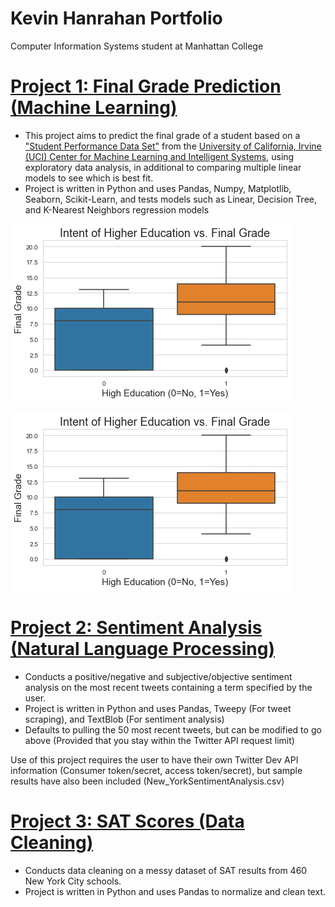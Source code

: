 # Kevin Hanrahan Portfolio
Computer Information Systems student at Manhattan College

# [Project 1: Final Grade Prediction (Machine Learning)](https://github.com/k-x-h/FinalGradePrediction)
+ This project aims to predict the final grade of a student based on a ["Student Performance Data Set"](https://archive.ics.uci.edu/ml/datasets/Student+Performance) from the [University of California, Irvine (UCI) Center for Machine Learning and Intelligent Systems](https://cml.ics.uci.edu/), using exploratory data analysis, in additional to comparing multiple linear models to see which is best fit.
+ Project is written in Python and uses Pandas, Numpy, Matplotlib, Seaborn, Scikit-Learn, and tests models such as Linear, Decision Tree, and K-Nearest Neighbors regression models


![An example of some of the visualizations that are included in this project](https://github.com/k-x-h/FinalGradePrediction/blob/main/images.gif)


![](/images/images.gif)


# [Project 2: Sentiment Analysis (Natural Language Processing)](https://github.com/k-x-h/Sentiment-Analysis)
+ Conducts a positive/negative and subjective/objective sentiment analysis on the most recent tweets containing a term specified by the user.
+ Project is written in Python and uses Pandas, Tweepy (For tweet scraping), and TextBlob (For sentiment analysis)
+ Defaults to pulling the 50 most recent tweets, but can be modified to go above (Provided that you stay within the Twitter API request limit)

Use of this project requires the user to have their own Twitter Dev API information (Consumer token/secret, access token/secret), but sample results have also been included (New_YorkSentimentAnalysis.csv)

# [Project 3: SAT Scores (Data Cleaning)](https://github.com/k-x-h/dataClean)
+ Conducts data cleaning on a messy dataset of SAT results from 460 New York City schools.
+ Project is written in Python and uses Pandas to normalize and clean text.






